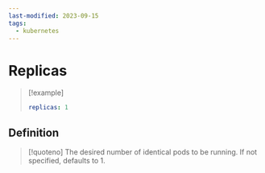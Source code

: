 ```yaml
---
last-modified: 2023-09-15
tags:
  - kubernetes
---
```

# Replicas

> [!example]
> ``` yaml
> replicas: 1
> ```
## Definition

> [!quoteno]
> The desired number of identical pods to be running. If not specified, defaults to 1.